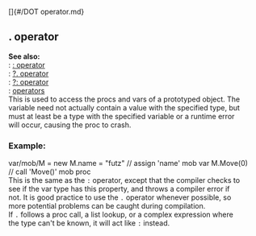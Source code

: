 []{#/DOT operator.md}    
## . operator    
**See also:**    
:   [: operator](/operator/:)    
:   [?. operator](/operator/%3f%2e)    
:   [?: operator](/operator/%3f:)    
:   [operators](/operator)    
This is used to access the procs and vars of a prototyped object. The    
variable need not actually contain a value with the specified type, but    
must at least be a type with the specified variable or a runtime error    
will occur, causing the proc to crash.    
### Example:    
var/mob/M = new M.name = \"futz\" // assign \'name\' mob var M.Move(0)    
// call \'Move()\' mob proc    
This is the same as the `:` operator, except that the compiler checks to    
see if the var type has this property, and throws a compiler error if    
not. It is good practice to use the `.` operator whenever possible, so    
more potential problems can be caught during compilation.    
If `.` follows a proc call, a list lookup, or a complex expression where    
the type can\'t be known, it will act like `:` instead.  